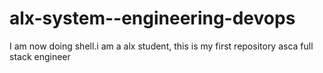 # alx-system--engineering-devops
I am  now doing shell.i am a alx student, this is my first repository asca full stack engineer 
